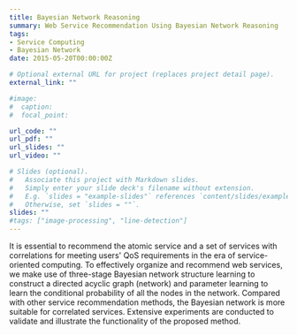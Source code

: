 ```yaml
---
title: Bayesian Network Reasoning
summary: Web Service Recommendation Using Bayesian Network Reasoning
tags:
- Service Computing
- Bayesian Network
date: 2015-05-20T00:00:00Z

# Optional external URL for project (replaces project detail page).
external_link: ""

#image:
#  caption:
#  focal_point:

url_code: ""
url_pdf: ""
url_slides: ""
url_video: ""

# Slides (optional).
#   Associate this project with Markdown slides.
#   Simply enter your slide deck's filename without extension.
#   E.g. `slides = "example-slides"` references `content/slides/example-slides.md`.
#   Otherwise, set `slides = ""`.
slides: ""
#tags: ["image-processing", "line-detection"]
---
```

It is essential to recommend the atomic service and a set of services with correlations for meeting users' QoS requirements in the era of service-oriented computing. To effectively organize and recommend web services, we make use of three-stage Bayesian network structure learning to construct a directed acyclic graph (network) and parameter learning to learn the conditional probability of all the nodes in the network. Compared with other service recommendation methods, the Bayesian network is more suitable for correlated services. Extensive experiments are conducted to validate and illustrate the functionality of the proposed method.